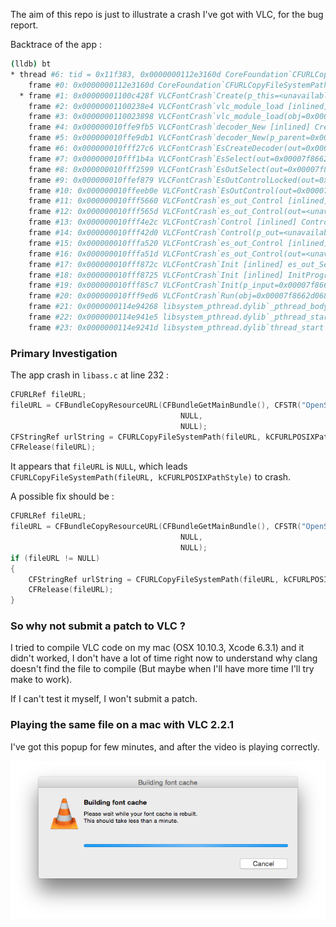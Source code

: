 The aim of this repo is just to illustrate a crash I've got with VLC, for the bug report.


Backtrace of the app :
```sh
(lldb) bt
* thread #6: tid = 0x11f383, 0x0000000112e3160d CoreFoundation`CFURLCopyFileSystemPath + 77, stop reason = EXC_BAD_ACCESS (code=1, address=0x0)
    frame #0: 0x0000000112e3160d CoreFoundation`CFURLCopyFileSystemPath + 77
  * frame #1: 0x00000001100c428f VLCFontCrash`Create(p_this=<unavailable>) + 815 at libass.c:232
    frame #2: 0x00000001100238e4 VLCFontCrash`vlc_module_load [inlined] module_load(obj=0x00007f86640284b8, init=<unavailable>) + 76 at modules.c:185
    frame #3: 0x0000000110023898 VLCFontCrash`vlc_module_load(obj=0x00007f86640284b8, capability=0x00000001101eeda9, name=<unavailable>, strict=false, probe=0x0000000110023bd0) + 1240 at modules.c:277
    frame #4: 0x000000010ffe9fb5 VLCFontCrash`decoder_New [inlined] CreateDecoder(p_parent=0x00007f8662d068c8, p_sout=0x0000000000000000) + 516 at decoder.c:786
    frame #5: 0x000000010ffe9db1 VLCFontCrash`decoder_New(p_parent=0x00007f8662d068c8, p_input=<unavailable>, fmt=0x00007f8662e2b1f8, p_clock=<unavailable>, p_resource=<unavailable>, p_sout=0x0000000000000000) + 65 at decoder.c:256
    frame #6: 0x000000010fff27c6 VLCFontCrash`EsCreateDecoder(out=0x00007f8662e325c0, p_es=0x00007f8662e2b1e0) + 54 at es_out.c:1557
    frame #7: 0x000000010fff1b4a VLCFontCrash`EsSelect(out=0x00007f8662e325c0, es=0x00007f8662e2b1e0) + 506 at es_out.c:1642
    frame #8: 0x000000010fff2599 VLCFontCrash`EsOutSelect(out=0x00007f8662e325c0, es=0x00007f8662e2b1e0, b_force=<unavailable>) + 1833 at es_out.c:1861
    frame #9: 0x000000010ffef879 VLCFontCrash`EsOutControlLocked(out=0x00007f8662e325c0, i_query=<unavailable>, args=<unavailable>) + 2473 at es_out.c:2180
    frame #10: 0x000000010ffeeb0e VLCFontCrash`EsOutControl(out=0x00007f8662e325c0, i_query=<unavailable>, args=<unavailable>) + 46 at es_out.c:2705
    frame #11: 0x000000010fff5660 VLCFontCrash`es_out_Control [inlined] es_out_vaControl(out=<unavailable>, i_query=<unavailable>, args=0x0000003000000018) + 3 at vlc_es_out.h:126
    frame #12: 0x000000010fff565d VLCFontCrash`es_out_Control(out=<unavailable>, i_query=<unavailable>) + 157 at vlc_es_out.h:135
    frame #13: 0x000000010fff4e2c VLCFontCrash`Control [inlined] ControlLocked(p_out=<unavailable>, i_query=<unavailable>) + 2908 at es_out_timeshift.c:618
    frame #14: 0x000000010fff42d0 VLCFontCrash`Control(p_out=<unavailable>, i_query=<unavailable>, args=<unavailable>) + 224 at es_out_timeshift.c:716
    frame #15: 0x000000010fffa520 VLCFontCrash`es_out_Control [inlined] es_out_vaControl(out=<unavailable>, i_query=<unavailable>, args=0x0000003000000018) + 3 at vlc_es_out.h:126
    frame #16: 0x000000010fffa51d VLCFontCrash`es_out_Control(out=<unavailable>, i_query=<unavailable>) + 157 at vlc_es_out.h:135
    frame #17: 0x000000010fff872c VLCFontCrash`Init [inlined] es_out_SetMode(p_out=<unavailable>) + 7 at es_out.h:89
    frame #18: 0x000000010fff8725 VLCFontCrash`Init [inlined] InitPrograms(p_input=0x00007f8662d068c8) + 350 at input.c:1155
    frame #19: 0x000000010fff85c7 VLCFontCrash`Init(p_input=0x00007f8662d068c8) + 4423 at input.c:1233
    frame #20: 0x000000010fff9ed6 VLCFontCrash`Run(obj=0x00007f8662d068c8) + 22 at input.c:515
    frame #21: 0x0000000114e94268 libsystem_pthread.dylib`_pthread_body + 131
    frame #22: 0x0000000114e941e5 libsystem_pthread.dylib`_pthread_start + 176
    frame #23: 0x0000000114e9241d libsystem_pthread.dylib`thread_start + 13
```


### Primary Investigation


The app crash in `libass.c` at line 232 :

```c
CFURLRef fileURL;
fileURL = CFBundleCopyResourceURL(CFBundleGetMainBundle(), CFSTR("OpenSans-Regular.ttf"),
                                      NULL,
                                      NULL);
CFStringRef urlString = CFURLCopyFileSystemPath(fileURL, kCFURLPOSIXPathStyle);
CFRelease(fileURL);
```

It appears that `fileURL` is `NULL`, which leads `CFURLCopyFileSystemPath(fileURL, kCFURLPOSIXPathStyle)` to crash.

A possible fix should be : 


```c
CFURLRef fileURL;
fileURL = CFBundleCopyResourceURL(CFBundleGetMainBundle(), CFSTR("OpenSans-Regular.ttf"),
                                      NULL,
                                      NULL);
if (fileURL != NULL)
{
	CFStringRef urlString = CFURLCopyFileSystemPath(fileURL, kCFURLPOSIXPathStyle);
	CFRelease(fileURL);
}
```

### So why not submit a patch to VLC ?

I tried to compile VLC code on my mac (OSX 10.10.3, Xcode 6.3.1) and it didn't worked, I don't have a lot of time right now  to understand why  clang doesn't find the file to compile (But maybe when I'll have more time I'll try make to work).

If I can't test it myself, I won't submit a patch.


### Playing the same file on a mac with VLC 2.2.1

I've got this popup for few minutes, and after the video is playing correctly.

![VLC_Popup](https://github.com/rvi/VLCFontCrash/blob/master/vlcFontBuilding.png?raw=true)


